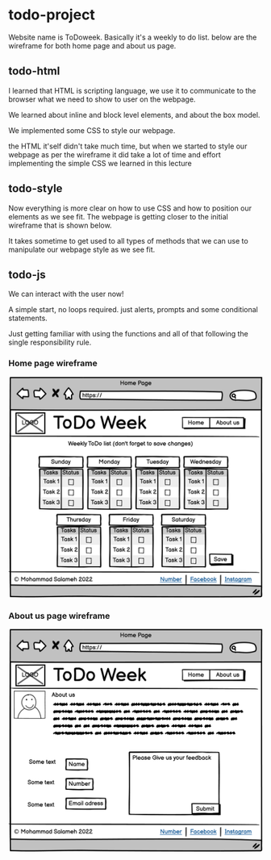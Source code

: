 # todo-project
Website name is ToDoweek. Basically it's a weekly to do list.
below are the wireframe for both home page and about us page.

## todo-html

I learned that HTML is scripting language, we use it to communicate to the browser what we need to show to user on the webpage.

We learned about inline and block level elements, and about the box model.

We implemented some CSS to style our webpage.

the HTML it'self didn't take much time, but when we started to style our webpage as per the wireframe it did take a lot of time and effort implementing the simple CSS we learned in this lecture

## todo-style

Now everything is more clear on how to use CSS and how to position our elements as we see fit.
The webpage is getting closer to the initial wireframe that is shown below.

It takes sometime to get used to all types of methods that we can use to manipulate our webpage style as we see fit.

## todo-js

We can interact with the user now! 

A simple start, no loops required.
just alerts, prompts and some conditional statements.

Just getting familiar with using the functions and all of that following the single responsibility rule.

### Home page wireframe
![](./assets/Home.png)

### About us page wireframe
![](./assets/About-us.png)
